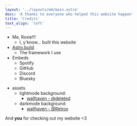 ```yaml
---
layout: '../layouts/md/main.astro'
desc: 'A thanks to everyone who helped this website happen'
title: 'Credits'
text_align: 'left'
---
```

* Me, Roxie!!!
    - I, y'know... built this website
* [Astro.build](//astro.build)
    - The framework I use
* Embeds
    - Spotify
    - GitHub
    - Discord
    - Bluesky
- assets
    - lightmode background:
        - [wallhaven - @deleted](https://wallhaven.cc/w/neoxo8)
    - darkmode background:
        - [wallhaven - @Retrox](https://wallhaven.cc/w/1pz8z9)

And **you** for checking out my website <3